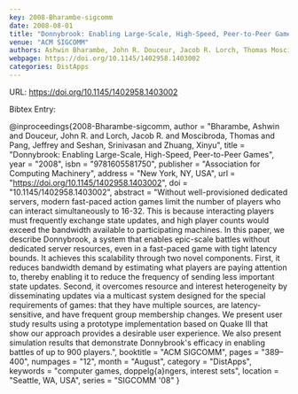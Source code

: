 ```yaml
---
key: 2008-Bharambe-sigcomm
date: 2008-08-01
title: "Donnybrook: Enabling Large-Scale, High-Speed, Peer-to-Peer Games"
venue: "ACM SIGCOMM"
authors: Ashwin Bharambe, John R. Douceur, Jacob R. Lorch, Thomas Moscibroda, Jeffrey Pang, Srinivasan Seshan and Xinyu Zhuang
webpage: https://doi.org/10.1145/1402958.1403002
categories: DistApps
---
```


URL: https://doi.org/10.1145/1402958.1403002

Bibtex Entry:

@inproceedings{2008-Bharambe-sigcomm,
    author = "Bharambe, Ashwin and Douceur, John R. and Lorch, Jacob R. and Moscibroda, Thomas and Pang, Jeffrey and Seshan, Srinivasan and Zhuang, Xinyu",
    title = "Donnybrook: Enabling Large-Scale, High-Speed, Peer-to-Peer Games",
    year = "2008",
    isbn = "9781605581750",
    publisher = "Association for Computing Machinery",
    address = "New York, NY, USA",
    url = "https://doi.org/10.1145/1402958.1403002",
    doi = "10.1145/1402958.1403002",
    abstract = "Without well-provisioned dedicated servers, modern fast-paced action games limit the number of players who can interact simultaneously to 16-32. This is because interacting players must frequently exchange state updates, and high player counts would exceed the bandwidth available to participating machines. In this paper, we describe Donnybrook, a system that enables epic-scale battles without dedicated server resources, even in a fast-paced game with tight latency bounds. It achieves this scalability through two novel components. First, it reduces bandwidth demand by estimating what players are paying attention to, thereby enabling it to reduce the frequency of sending less important state updates. Second, it overcomes resource and interest heterogeneity by disseminating updates via a multicast system designed for the special requirements of games: that they have multiple sources, are latency-sensitive, and have frequent group membership changes. We present user study results using a prototype implementation based on Quake III that show our approach provides a desirable user experience. We also present simulation results that demonstrate Donnybrook's efficacy in enabling battles of up to 900 players.",
    booktitle = "ACM SIGCOMM",
    pages = "389–400",
    numpages = "12",
    month = "August",
    category = "DistApps",
    keywords = "computer games, doppelg\{a}ngers, interest sets",
    location = "Seattle, WA, USA",
    series = "SIGCOMM '08"
}

